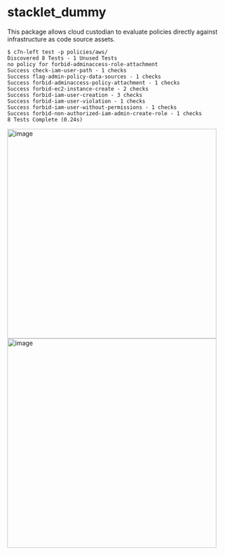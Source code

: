 # stacklet_dummy
This package allows cloud custodian to evaluate policies directly against infrastructure as code source assets.


```
$ c7n-left test -p policies/aws/
Discovered 8 Tests - 1 Unused Tests
no policy for forbid-adminaccess-role-attachment
Success check-iam-user-path - 1 checks
Success flag-admin-policy-data-sources - 1 checks
Success forbid-adminaccess-policy-attachment - 1 checks
Success forbid-ec2-instance-create - 2 checks
Success forbid-iam-user-creation - 3 checks
Success forbid-iam-user-violation - 1 checks
Success forbid-iam-user-without-permissions - 1 checks
Success forbid-non-authorized-iam-admin-create-role - 1 checks
8 Tests Complete (0.24s)
```

<img width="477" alt="image" src="https://github.com/user-attachments/assets/0a4233db-b77d-49d5-8119-dbebe259b313" />
<img width="477" alt="image" src="https://github.com/user-attachments/assets/0a4233db-b77d-49d5-8119-dbebe259b313" />

